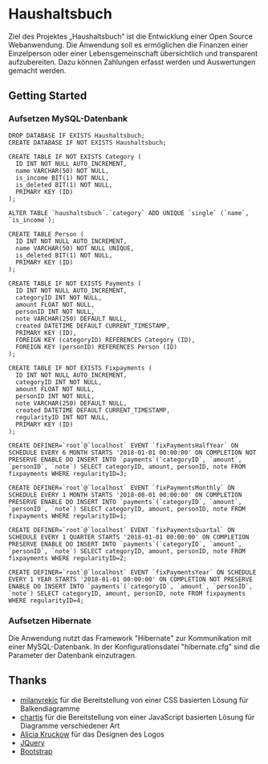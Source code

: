 # Haushaltsbuch
Ziel des Projektes „Haushaltsbuch“ ist die Entwicklung einer Open Source Webanwendung. Die Anwendung soll es ermöglichen die Finanzen einer Einzelperson oder einer Lebensgemeinschaft übersichtlich und transparent aufzubereiten. Dazu können Zahlungen erfasst werden und Auswertungen gemacht werden.
## Getting Started
### Aufsetzen MySQL-Datenbank
```
DROP DATABASE IF EXISTS Haushaltsbuch;
CREATE DATABASE IF NOT EXISTS Haushaltsbuch;

CREATE TABLE IF NOT EXISTS Category (
  ID INT NOT NULL AUTO_INCREMENT,
  name VARCHAR(50) NOT NULL,
  is_income BIT(1) NOT NULL,
  is_deleted BIT(1) NOT NULL,
  PRIMARY KEY (ID)
);

ALTER TABLE `haushaltsbuch`.`category` ADD UNIQUE `single` (`name`, `is_income`);

CREATE TABLE Person (
  ID INT NOT NULL AUTO_INCREMENT,
  name VARCHAR(50) NOT NULL UNIQUE,
  is_deleted BIT(1) NOT NULL,
  PRIMARY KEY (ID)
);

CREATE TABLE IF NOT EXISTS Payments (
  ID INT NOT NULL AUTO_INCREMENT,
  categoryID INT NOT NULL,
  amount FLOAT NOT NULL,
  personID INT NOT NULL,
  note VARCHAR(250) DEFAULT NULL,
  created DATETIME DEFAULT CURRENT_TIMESTAMP,
  PRIMARY KEY (ID),
  FOREIGN KEY (categoryID) REFERENCES Category (ID),
  FOREIGN KEY (personID) REFERENCES Person (ID)
); 

CREATE TABLE IF NOT EXISTS Fixpayments (
  ID INT NOT NULL AUTO_INCREMENT,
  categoryID INT NOT NULL,
  amount FLOAT NOT NULL,
  personID INT NOT NULL,
  note VARCHAR(250) DEFAULT NULL,
  created DATETIME DEFAULT CURRENT_TIMESTAMP,
  regularityID INT NOT NULL,
  PRIMARY KEY (ID)
);

CREATE DEFINER=`root`@`localhost` EVENT `fixPaymentsHalfYear` ON SCHEDULE EVERY 6 MONTH STARTS '2018-01-01 00:00:00' ON COMPLETION NOT PRESERVE ENABLE DO INSERT INTO `payments`(`categoryID`, `amount`, `personID`, `note`) SELECT categoryID, amount, personID, note FROM fixpayments WHERE regularityID=3;

CREATE DEFINER=`root`@`localhost` EVENT `fixPaymentsMonthly` ON SCHEDULE EVERY 1 MONTH STARTS '2018-08-01 00:00:00' ON COMPLETION PRESERVE ENABLE DO INSERT INTO `payments`(`categoryID`, `amount`, `personID`, `note`) SELECT categoryID, amount, personID, note FROM fixpayments WHERE regularityID=1;

CREATE DEFINER=`root`@`localhost` EVENT `fixPaymentsQuartal` ON SCHEDULE EVERY 1 QUARTER STARTS '2018-01-01 00:00:00' ON COMPLETION PRESERVE ENABLE DO INSERT INTO `payments`(`categoryID`, `amount`, `personID`, `note`) SELECT categoryID, amount, personID, note FROM fixpayments WHERE regularityID=2;

CREATE DEFINER=`root`@`localhost` EVENT `fixPaymentsYear` ON SCHEDULE EVERY 1 YEAR STARTS '2018-01-01 00:00:00' ON COMPLETION NOT PRESERVE ENABLE DO INSERT INTO `payments`(`categoryID`, `amount`, `personID`, `note`) SELECT categoryID, amount, personID, note FROM fixpayments WHERE regularityID=4;
```

### Aufsetzen Hibernate
Die Anwendung nutzt das Framework "Hibernate" zur Kommunikation mit einer MySQL-Datenbank. In der Konfigurationsdatei "hibernate.cfg" sind die Parameter der Datenbank einzutragen.
## Thanks
* [milanvrekic](https://github.com/milanvrekic/CSS3-Bar-Graphs) für die Bereitstellung von einer CSS basierten Lösung für Balkendiagramme
* [chartjs](https://github.com/chartjs/Chart.js) für die Bereitstellung von einer JavaScript basierten Lösung für Diagramme verschiedener Art
* [Alicia Kruckow](http://aliciakruckow.com/) für das Designen des Logos
* [JQuery](https://github.com/jquery/jquery)
* [Bootstrap](https://github.com/twbs/bootstrap)
